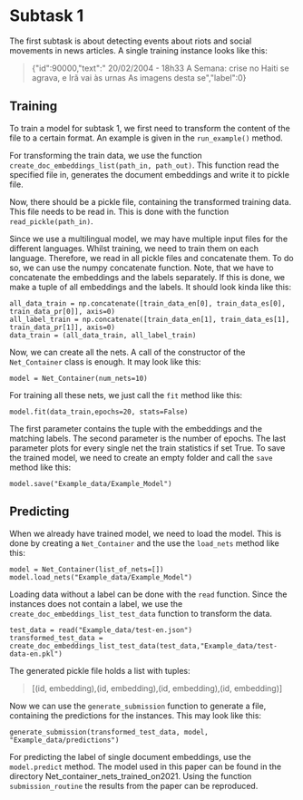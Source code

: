 # Subtask 1


The first subtask is about detecting events about riots and social movements in news articles. A single training instance looks like this:

> {"id":90000,"text":"   20\/02\/2004  - 18h33   A Semana: crise no Haiti se agrava, e Irã vai às urnas   As imagens desta se","label":0}



## Training

To train a model for subtask 1, we first need to transform the content of the file to a certain format. An example is given in the ```run_example()``` method.

For transforming the train data, we use the function ```create_doc_embeddings_list(path_in, path_out)```. This function read the specified file in, generates the document embeddings and write it to pickle file.

Now, there should be a pickle file, containing the transformed training data. This file needs to be read in. This is done with the function ```read_pickle(path_in)```.

Since we use a multilingual model, we may have multiple input files for the different languages. Whilst training, we need to train them on each language. Therefore, we read in all pickle files and concatenate them. To do so,
we can use the numpy concatenate function. Note, that we have to concatenate the embeddings and the labels separately. If this is done, we make a tuple of all embeddings and the labels. It should look kinda like this:
```
all_data_train = np.concatenate([train_data_en[0], train_data_es[0], train_data_pr[0]], axis=0)
all_label_train = np.concatenate([train_data_en[1], train_data_es[1], train_data_pr[1]], axis=0)
data_train = (all_data_train, all_label_train)
```

Now, we can create all the nets. A call of the constructor of the ````Net_Container```` class is enough. It may look like this:
````
model = Net_Container(num_nets=10)
````

For training all these nets, we just call the `````fit````` method like this:
````
model.fit(data_train,epochs=20, stats=False)
````

The first parameter contains the tuple with the embeddings and the matching labels. The second parameter is the number of epochs.
The last parameter plots for every single net the train statistics if set True. To save the trained model, we need to create an empty folder and call the ````save```` method like this:
````
model.save("Example_data/Example_Model")
````

## Predicting

When we already have trained model, we need to load the model. This is done by creating a ````Net_Container```` and the use the ````load_nets````  method like this:
````
model = Net_Container(list_of_nets=[])
model.load_nets("Example_data/Example_Model")
````
Loading data without a label can be done with the ````read```` function. Since the instances does not contain a label, we use the ````create_doc_embeddings_list_test_data```` function to transform the data.

````
test_data = read("Example_data/test-en.json")
transformed_test_data = create_doc_embeddings_list_test_data(test_data,"Example_data/test-data-en.pkl")
````
The generated pickle file holds a list with tuples:
> [(id, embedding),(id, embedding),(id, embedding),(id, embedding)]

Now we can use the `````generate_submission````` function to generate a file, containing the predictions for the instances. This may look like this:
````
generate_submission(transformed_test_data, model, "Example_data/predictions")
````
For predicting the label of single document embeddings, use the ````model.predict```` method. The model used in this paper can be found in the directory Net_container_nets_trained_on2021.
Using the function ````submission_routine```` the results from the paper can be reproduced.